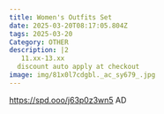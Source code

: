 ```yaml
---
title: Women's Outfits Set
date: 2025-03-20T08:17:05.804Z
tags: 2025-03-20
Category: OTHER
description: |2
   11.xx-13.xx
  discount auto apply at checkout 
image: img/81x0l7cdgbl._ac_sy679_.jpg
---
```

 https://spd.ooo/j63p0z3wn5 AD
